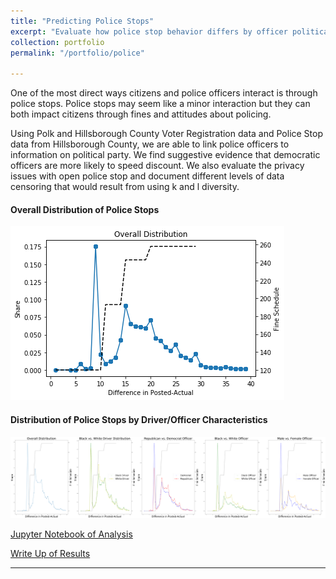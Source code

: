 ```yaml
---
title: "Predicting Police Stops"
excerpt: "Evaluate how police stop behavior differs by officer political party; suggest different privacy considerations to protect officer and civilian privacy "
collection: portfolio
permalink: "/portfolio/police"

---
```


One of the most direct ways citizens and police officers interact is through police stops. Police stops may seem like a minor interaction but they can both impact citizens through fines and attitudes about policing.

Using Polk and Hillsborough County Voter Registration data and Police Stop data from Hillsborough County, we are able to link police officers to information on political party. We find suggestive evidence that democratic officers are more likely to speed discount. We also evaluate the privacy issues with open police stop and document different levels of data censoring that would result from using k and l diversity. 


#### Overall Distribution of Police Stops 

![Distribution of Police Stops](Overall_Dist.png)


#### Distribution of Police Stops by Driver/Officer Characteristics 

![Distribution of Police Stops by Characteristics](Officer_Dist.png)



[Jupyter Notebook of Analysis](https://github.com/awickett/APCOMP221/blob/master/APCOMP221_Final_redacted.ipynb/)

[Write Up of Results](https://github.com/awickett/APCOMP221/blob/master/FinalAPI221.pdf)

---

